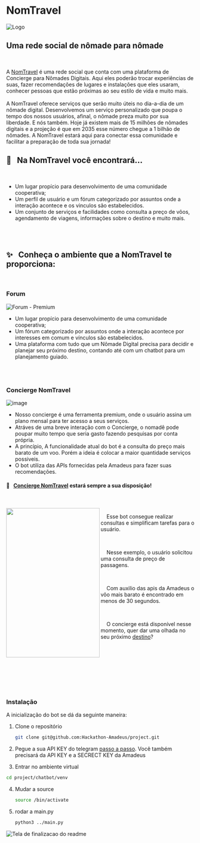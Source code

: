 # NomTravel

![Logo](https://user-images.githubusercontent.com/79846426/202920146-7e5fbadf-d860-4161-b458-38cea5399dbd.png)

## Uma rede social de nômade para nômade

<br>

A [NomTravel](https://mateuspinna.github.io/) é uma rede social que conta com uma plataforma de Concierge para Nômades Digitais. Aqui eles poderão trocar experiências de suas, fazer recomendações de lugares e instalações que eles usaram, conhecer pessoas que estão próximas ao seu estilo de vida e muito mais.
<br>
<br>
A NomTravel oferece serviços que serão muito úteis no dia-a-dia de um nômade digital. Desenvolvemos um serviço personalizado que poupa o tempo dos nossos usuários, afinal, o nômade preza muito por sua liberdade. E nós também. Hoje já existem mais de 15 milhões de nômades digitais e a projeção é que em 2035 esse número chegue a 1 bilhão de nômades. A NomTravel estará aqui para conectar essa comunidade e facilitar a preparação de toda sua jornada! 


## 🌟 &nbsp; Na NomTravel você encontrará…

<br>

- Um lugar propício para desenvolvimento de uma comunidade cooperativa;
- Um perfil de usuário e um fórum categorizado por assuntos onde a interação acontece e os vinculos são estabelecidos.
- Um conjunto de serviços e facilidades como consulta a preço de vôos, agendamento de viagens, informações sobre o destino e muito mais.

<br>
<br>

## ✨ &nbsp; Conheça o ambiente que a NomTravel te proporciona:


<br>

### Forum

![Forum - Premium](https://user-images.githubusercontent.com/79846426/202924989-dcd424c3-c726-4fb5-941e-4152ed36e022.png)

- Um lugar propício para desenvolvimento de uma comunidade cooperativa;
- Um fórum categorizado por assuntos onde a interação acontece por interesses em comum e vínculos são estabelecidos.
- Uma plataforma com tudo que um Nômade Digital precisa para decidir e planejar seu próximo destino, contando até com um chatbot para um planejamento guiado.

<br>
<br>

### Concierge NomTravel
![image](https://user-images.githubusercontent.com/79846426/202924846-286676c6-a209-4306-802a-ca6133c8ea85.png)

- Nosso concierge é uma ferramenta premium, onde o usuário assina um plano mensal para ter acesso a seus serviços.
- Atráves de uma breve interação com o Concierge, o nomadê pode poupar muito tempo que seria gasto fazendo pesquisas por conta própria.
- A princípio, A funcionalidade atual do bot é a consulta do preço mais barato de um voo. Porém a ideia é colocar a maior quantidade serviços possiveis.
- O bot utiliza das APIs fornecidas pela Amadeus para fazer suas recomendações.  


#### 🌟 &nbsp; [Concierge NomTravel](https://t.me/TravelNom_bot) estará sempre a sua disposição!
<br>
<br>

<img align="left" src="https://user-images.githubusercontent.com/79846426/202926886-1b56daed-a78e-4e1c-84b7-f433dff63594.gif" width="250px" height="400px" display="block">



&nbsp; &nbsp;  Esse bot consegue realizar consultas e simplificam tarefas para o usuário.

<br>

&nbsp; &nbsp;  Nesse exemplo, o usuário solicitou uma consulta de preço de passagens.

<br>
 
&nbsp; &nbsp; Com auxilio das apis da Amadeus o vôo mais barato é encontrado em menos de 30 segundos.  

<br>

&nbsp; &nbsp;  O concierge está disponível nesse momento, quer dar uma olhada no seu próximo [destino](https://t.me/TravelNom_bot)?  

<br>


<br>
<br>
<br>
<br>
<br>
<br>


### Instalação

A inicialização do bot se dá da seguinte maneira:

1. Clone o repositório
   ```sh
   git clone git@github.com:Hackathon-Amadeus/project.git
   ```
2. Pegue a sua API KEY do telegram [passo a passo](https://sendpulse.com/knowledge-base/chatbot/telegram/create-telegram-chatbot). Você também precisará da API KEY e a SECRECT KEY da Amadeus

3.  Entrar no ambiente virtual
   ```sh
   cd project/chatbot/venv
   ```
4. Mudar a source
   ```sh
   source /bin/activate
   ```
5. rodar a main.py
   ```sh
   python3 ../main.py
   ``` 


![Tela de finalizacao do readme](https://user-images.githubusercontent.com/79846426/202925604-8129c49b-6a58-4bc6-90bf-1a8224e233d3.png)

